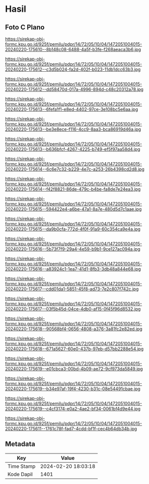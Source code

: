 # Hasil

## Foto C Plano

https://sirekap-obj-formc.kpu.go.id/925f/pemilu/pdpr/14/72/05/10/04/1472051004015-20240220-175610--8b148c08-6488-4a5f-b3fe-f268aeaca3b6.jpg

https://sirekap-obj-formc.kpu.go.id/925f/pemilu/pdpr/14/72/05/10/04/1472051004015-20240220-175612--c3d5b024-fa2d-402f-b023-11db1dcc63b3.jpg

https://sirekap-obj-formc.kpu.go.id/925f/pemilu/pdpr/14/72/05/10/04/1472051004015-20240220-175612--dd58470d-017a-4996-894d-c48c20312a78.jpg

https://sirekap-obj-formc.kpu.go.id/925f/pemilu/pdpr/14/72/05/10/04/1472051004015-20240220-175613--6fefa1f1-e8ed-4402-97ce-3e108bc5e6aa.jpg

https://sirekap-obj-formc.kpu.go.id/925f/pemilu/pdpr/14/72/05/10/04/1472051004015-20240220-175613--be3e8ece-f116-4cc9-8aa3-bca86919d46a.jpg

https://sirekap-obj-formc.kpu.go.id/925f/pemilu/pdpr/14/72/05/10/04/1472051004015-20240220-175613--b636bfcf-4267-4225-b749-ef5f97aa58d4.jpg

https://sirekap-obj-formc.kpu.go.id/925f/pemilu/pdpr/14/72/05/10/04/1472051004015-20240220-175614--6c6e7c32-b229-4e7c-a253-26b4398cd2d8.jpg

https://sirekap-obj-formc.kpu.go.id/925f/pemilu/pdpr/14/72/05/10/04/1472051004015-20240220-175614--f42f8821-86de-479c-b4be-fa8de7e24ea3.jpg

https://sirekap-obj-formc.kpu.go.id/925f/pemilu/pdpr/14/72/05/10/04/1472051004015-20240220-175615--594422e4-a6be-47a1-8a7e-480d5d7c1aae.jpg

https://sirekap-obj-formc.kpu.go.id/925f/pemilu/pdpr/14/72/05/10/04/1472051004015-20240220-175615--da9b0cfa-772d-4f0f-91a9-60c354ca9e4a.jpg

https://sirekap-obj-formc.kpu.go.id/925f/pemilu/pdpr/14/72/05/10/04/1472051004015-20240220-175616--5b73f7f9-29a4-4e59-b9b1-9ce127ac094a.jpg

https://sirekap-obj-formc.kpu.go.id/925f/pemilu/pdpr/14/72/05/10/04/1472051004015-20240220-175616--a83924c1-1ea7-41d1-8fb3-3db48a844e68.jpg

https://sirekap-obj-formc.kpu.go.id/925f/pemilu/pdpr/14/72/05/10/04/1472051004015-20240220-175617--cdd01da1-5851-45f8-ad73-7e2c807f742c.jpg

https://sirekap-obj-formc.kpu.go.id/925f/pemilu/pdpr/14/72/05/10/04/1472051004015-20240220-175617--03f5b45d-04ce-4db0-af15-0f45f96d8532.jpg

https://sirekap-obj-formc.kpu.go.id/925f/pemilu/pdpr/14/72/05/10/04/1472051004015-20240220-175618--90568bf4-0656-4808-a376-3a81fc2e82ed.jpg

https://sirekap-obj-formc.kpu.go.id/925f/pemilu/pdpr/14/72/05/10/04/1472051004015-20240220-175618--671a5627-60e0-437b-97eb-d57bb2288e54.jpg

https://sirekap-obj-formc.kpu.go.id/925f/pemilu/pdpr/14/72/05/10/04/1472051004015-20240220-175619--e01cbca3-00bd-4b09-ae72-9cf973da5849.jpg

https://sirekap-obj-formc.kpu.go.id/925f/pemilu/pdpr/14/72/05/10/04/1472051004015-20240220-175619--b34e97af-19f4-4230-b31c-08e54491cbae.jpg

https://sirekap-obj-formc.kpu.go.id/925f/pemilu/pdpr/14/72/05/10/04/1472051004015-20240220-175619--c4cf3174-e0a2-4ae2-bf34-0061bf4d9e44.jpg

https://sirekap-obj-formc.kpu.go.id/925f/pemilu/pdpr/14/72/05/10/04/1472051004015-20240220-175611--1761c78f-fad7-4cdd-bf1f-cec4b64db34b.jpg


## Metadata

| Key        | Value               |
| ---------- | ------------------- |
| Time Stamp | 2024-02-20 18:03:18 |
| Kode Dapil | 1401                |



